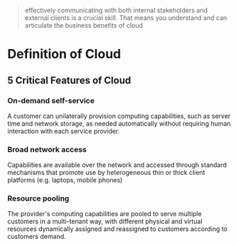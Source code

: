 > effectively communicating with both internal stakeholders and external clients is a crucial skill. That means you understand and can articulate the business benefits of cloud

# Definition of Cloud 

## 5 Critical Features of Cloud 

### On-demand self-service 
A customer can unilaterally provision computing capabilities, such as server time and network storage, as needed automatically without requiring human interaction with each service provider.

### Broad network access
Capabilities are available over the network and accessed through standard mechanisms that promote use by heterogeneous thin or thick client platforms (e.g. laptops, mobile phones)

### Resource pooling 
The provider's computing capabilities are pooled to serve multiple customers in a multi-tenant way, with different physical and virtual resources dynamically assigned and reassigned to customers according to customers demand.

